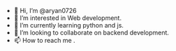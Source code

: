 - 👋 Hi, I’m @aryan0726
- 👀 I’m interested in Web development.
- 🌱 I’m currently learning python and js.
- 💞️ I’m looking to collaborate on backend development.
- 📫 How to reach me .

<!---
aryan0726/aryan0726 is a ✨ special ✨ repository because its `README.md` (this file) appears on your GitHub profile.
You can click the Preview link to take a look at your changes.
--->
